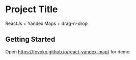 # Project Title

ReactJs + Yandex Maps + drag-n-drop

## Getting Started

Open https://fovoko.github.io/react-yandex-map/ for demo.
